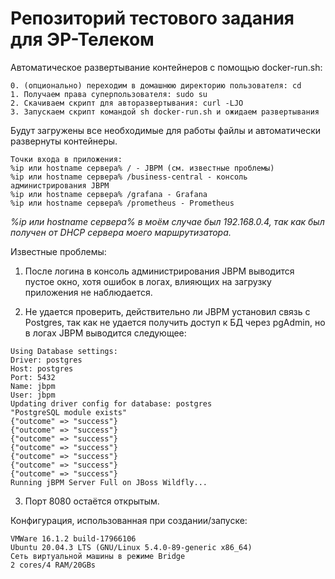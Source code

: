 # Репозиторий тестового задания для ЭР-Телеком

Автоматическое развертывание контейнеров с помощью docker-run.sh:
```
0. (опционально) переходим в домашнюю директорию пользователя: cd 
1. Получаем права суперпользователя: sudo su
2. Скачиваем скрипт для авторазвертывания: curl -LJO 
3. Запускаем скрипт командой sh docker-run.sh и ожидаем развертывания
```
Будут загружены все необходимые для работы файлы и автоматически развернуты контейнеры.
```
Точки входа в приложения:
%ip или hostname сервера% / - JBPM (см. известные проблемы)
%ip или hostname сервера% /business-central - консоль администрирования JBPM
%ip или hostname сервера% /grafana - Grafana 
%ip или hostname сервера% /prometheus - Prometheus
```
*%ip или hostname сервера% в моём случае был 192.168.0.4, так как был получен от DHCP сервера моего маршрутизатора.*

Известные проблемы:
1. После логина в консоль администрирования JBPM выводится пустое окно, хотя ошибок в логах, влияющих на загрузку приложения не наблюдается.

2. Не удается проверить, действительно ли JBPM установил связь с Postgres, так как не удается получить доступ к БД через pgAdmin, но в логах JBPM выводится следующее:
 ```
 Using Database settings: 
 Driver: postgres 
 Host: postgres 
 Port: 5432 
 Name: jbpm 
 User: jbpm 
 Updating driver config for database: postgres 
 "PostgreSQL module exists" 
 {"outcome" => "success"} 
 {"outcome" => "success"} 
 {"outcome" => "success"} 
 {"outcome" => "success"} 
 {"outcome" => "success"} 
 {"outcome" => "success"} 
 {"outcome" => "success"} 
 Running jBPM Server Full on JBoss Wildfly... 
```
3. Порт 8080 остаётся открытым. 


Конфигурация, использованная при создании/запуске:
```
VMWare 16.1.2 build-17966106
Ubuntu 20.04.3 LTS (GNU/Linux 5.4.0-89-generic x86_64)
Сеть виртуальной машины в режиме Bridge
2 cores/4 RAM/20GBs
```
